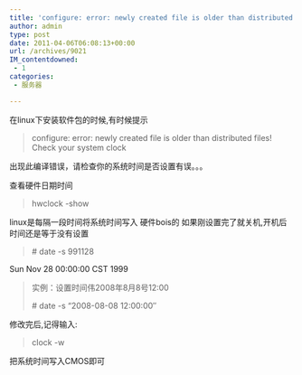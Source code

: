 ```yaml
---
title: 'configure: error: newly created file is older than distributed files!'
author: admin
type: post
date: 2011-04-06T06:08:13+00:00
url: /archives/9021
IM_contentdowned:
 - 1
categories:
 - 服务器

---
```

在linux下安装软件包的时候,有时候提示

> configure: error: newly created file is older than distributed files!
> Check your system clock

出现此编译错误，请检查你的系统时间是否设置有误。。。

查看硬件日期时间

> hwclock -show

linux是每隔一段时间将系统时间写入 硬件bois的 如果刚设置完了就关机,开机后时间还是等于没有设置

> \# date -s 991128

Sun Nov 28 00:00:00 CST 1999

> 实例：设置时间伟2008年8月8号12:00
>
> \# date -s “2008-08-08 12:00:00″

修改完后,记得输入:

> clock -w

把系统时间写入CMOS即可